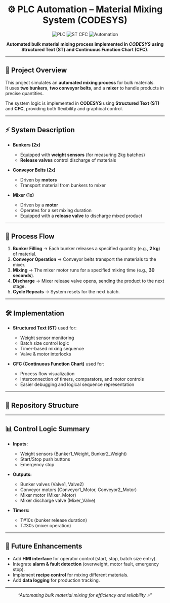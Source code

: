 <h1 align="center">⚙️ PLC Automation – Material Mixing System (CODESYS)</h1>

<p align="center">
  <img src="https://img.shields.io/badge/PLC-CODESYS-blue?logo=siemens" alt="PLC"/>
  <img src="https://img.shields.io/badge/Language-Structured%20Text%20%7C%20CFC-green" alt="ST CFC"/>
  <img src="https://img.shields.io/badge/Application-Automation-orange" alt="Automation"/>
</p>

<p align="center">
  <b>Automated bulk material mixing process implemented in <i>CODESYS</i> using Structured Text (ST) and Continuous Function Chart (CFC).</b>
</p>

---

## 📌 Project Overview
This project simulates an **automated mixing process** for bulk materials.  
It uses **two bunkers**, **two conveyor belts**, and a **mixer** to handle products in precise quantities.  

The system logic is implemented in **CODESYS** using **Structured Text (ST)** and **CFC**, providing both flexibility and graphical control.

---

## ⚡ System Description

- **Bunkers (2x)**  
  - Equipped with **weight sensors** (for measuring 2kg batches)  
  - **Release valves** control discharge of materials  

- **Conveyor Belts (2x)**  
  - Driven by **motors**  
  - Transport material from bunkers to mixer  

- **Mixer (1x)**  
  - Driven by a **motor**  
  - Operates for a set mixing duration  
  - Equipped with a **release valve** to discharge mixed product  

---

## 🔄 Process Flow
1. **Bunker Filling** → Each bunker releases a specified quantity (e.g., **2 kg**) of material.  
2. **Conveyor Operation** → Conveyor belts transport the materials to the mixer.  
3. **Mixing** → The mixer motor runs for a specified mixing time (e.g., **30 seconds**).  
4. **Discharge** → Mixer release valve opens, sending the product to the next stage.  
5. **Cycle Repeats** → System resets for the next batch.  

---

## 🛠️ Implementation
- **Structured Text (ST)** used for:  
  - Weight sensor monitoring  
  - Batch size control logic  
  - Timer-based mixing sequence  
  - Valve & motor interlocks  

- **CFC (Continuous Function Chart)** used for:  
  - Process flow visualization  
  - Interconnection of timers, comparators, and motor controls  
  - Easier debugging and logical sequence representation  

---

## 📂 Repository Structure

---

## 📊 Control Logic Summary
- **Inputs:**  
  - Weight sensors (Bunker1_Weight, Bunker2_Weight)  
  - Start/Stop push buttons  
  - Emergency stop  

- **Outputs:**  
  - Bunker valves (Valve1, Valve2)  
  - Conveyor motors (Conveyor1_Motor, Conveyor2_Motor)  
  - Mixer motor (Mixer_Motor)  
  - Mixer discharge valve (Mixer_Valve)  

- **Timers:**  
  - T#10s (bunker release duration)  
  - T#30s (mixer operation)  

---

## 🚀 Future Enhancements
- Add **HMI interface** for operator control (start, stop, batch size entry).  
- Integrate **alarm & fault detection** (overweight, motor fault, emergency stop).  
- Implement **recipe control** for mixing different materials.  
- Add **data logging** for production tracking.  

---

<p align="center">
  <i>“Automating bulk material mixing for efficiency and reliability ⚡”</i>
</p>
